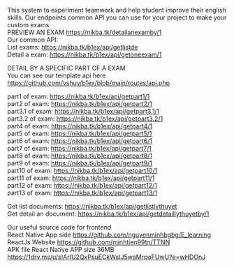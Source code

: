This system to experiment teamwork and help student improve their english skills.
Our endpoints common API you can use for your project to make your custom exams  
PREVIEW AN EXAM https://nikba.tk/detailanexamby/1  
Our common API:   
 List exams:  https://nikba.tk/b1ex/api/getlistde  
 Detail a exam:  https://nikba.tk/b1ex/api/getoneexam/1  
  
 DETAIL BY A SPECIFIC PART OF A EXAM  
 You can see our template api here https://github.com/vshuy/b1ex/blob/main/routes/api.php  
 
 part1 of exam: https://nikba.tk/b1ex/api/getpart1/1   
 part2 of exam: https://nikba.tk/b1ex/api/getpart2/1   
 part3.1 of exam: https://nikba.tk/b1ex/api/getpart3.1/1   
 part3.2 of exam: https://nikba.tk/b1ex/api/getpart3.2/1   
 part4 of exam: https://nikba.tk/b1ex/api/getpart4/1   
 part5 of exam: https://nikba.tk/b1ex/api/getpart5/1  
 part6 of exam: https://nikba.tk/b1ex/api/getpart6/1  
 part7 of exam: https://nikba.tk/b1ex/api/getpart7/1   
 part8 of exam: https://nikba.tk/b1ex/api/getpart8/1   
 part9 of exam: https://nikba.tk/b1ex/api/getpart9/1   
 part10 of exam: https://nikba.tk/b1ex/api/getpart10/1   
 part11 of exam: https://nikba.tk/b1ex/api/getpart11/1   
 part12 of exam: https://nikba.tk/b1ex/api/getpart12/1   
 part13 of exam: https://nikba.tk/b1ex/api/getpart13/1  

 
Get list documents: https://nikba.tk/b1ex/api/getlistlythuyet   
Get detail an document: https://nikba.tk/b1ex/api/getdetaillythuyetby/1   

Our useful source code for frontend  
React Native App side https://github.com/nguyenminhbgbg/E_learning  
ReactJs Website https://github.com/minhtien99tn/TTNN  
APK file React Native APP size 36MB https://1drv.ms/u/s!ArIU2QxPsuECkWsIJ5waMrpoFUwU?e=wHDOnJ
  
